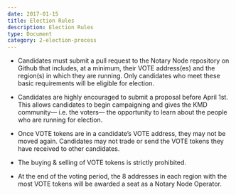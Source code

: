 ```yaml
---
date: 2017-01-15
title: Election Rules
description: Election Rules
type: Document
category: 2-election-process
---
```

- Candidates must submit a pull request to the Notary Node repository on Github that includes, at a minimum, their VOTE address(es) and the region(s) in which they are running. Only candidates who meet these basic requirements will be eligible for election.

- Candidates are highly encouraged to submit a proposal before April 1st. This allows candidates to begin campaigning and gives the KMD community— i.e. the voters— the opportunity to learn about the people who are running for election.

- Once VOTE tokens are in a candidate’s VOTE address, they may not be moved again. Candidates may not trade or send the VOTE tokens they have received to other candidates.

- The buying & selling of VOTE tokens is strictly prohibited.

- At the end of the voting period, the 8 addresses in each region with the most VOTE tokens will be awarded a seat as a Notary Node Operator.
